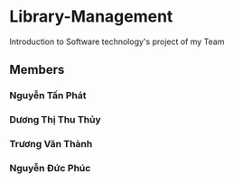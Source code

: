 # Library-Management
Introduction to Software technology's project of my Team
## Members
### Nguyễn Tấn Phát
### Dương Thị Thu Thủy
### Trương Văn Thành
### Nguyễn Đức Phúc
